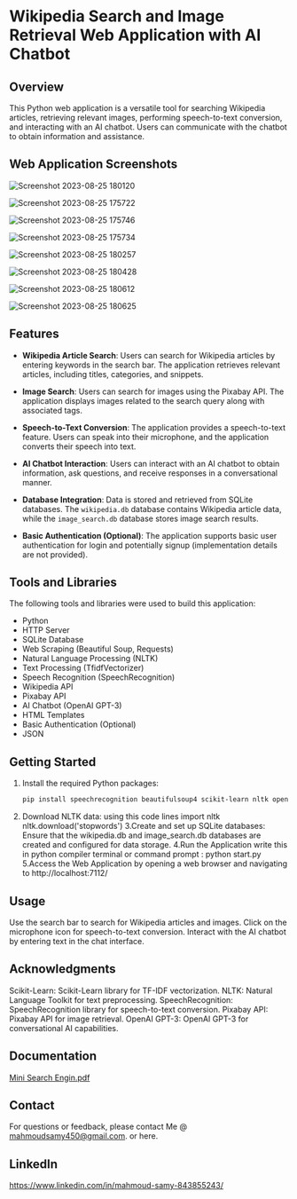 # Wikipedia Search and Image Retrieval Web Application with AI Chatbot

## Overview

This Python web application is a versatile tool for searching Wikipedia articles, retrieving relevant images, performing speech-to-text conversion, and interacting with an AI chatbot. Users can communicate with the chatbot to obtain information and assistance.

## Web Application Screenshots
![Screenshot 2023-08-25 180120](https://github.com/BlankName450/Mini-Search-Engine-Latest/assets/62857282/0f42c8d7-b9ac-41bf-9468-964236fdf747)

![Screenshot 2023-08-25 175722](https://github.com/BlankName450/Mini-Search-Engine-Latest/assets/62857282/6ce0a47c-6ee0-4dfc-8a9a-0157e9f5b61a)

![Screenshot 2023-08-25 175746](https://github.com/BlankName450/Mini-Search-Engine-Latest/assets/62857282/22b9aa10-18cf-461d-9135-219106f26e94)

![Screenshot 2023-08-25 175734](https://github.com/BlankName450/Mini-Search-Engine-Latest/assets/62857282/3c37a88d-5dac-4214-b1dc-46841b7def8a)

![Screenshot 2023-08-25 180257](https://github.com/BlankName450/Mini-Search-Engine-Latest/assets/62857282/95d7a6af-5de6-4f9c-aa7f-763b85236e32)

![Screenshot 2023-08-25 180428](https://github.com/BlankName450/Mini-Search-Engine-Latest/assets/62857282/c9ab08a1-551c-4425-a406-cb1620d22abb)

![Screenshot 2023-08-25 180612](https://github.com/BlankName450/Mini-Search-Engine-Latest/assets/62857282/74f4ad87-76ee-40a2-bf5e-160bd0121f44)

![Screenshot 2023-08-25 180625](https://github.com/BlankName450/Mini-Search-Engine-Latest/assets/62857282/e39b6f0d-011e-4034-9b77-5ad0ffaa9861)

## Features

- **Wikipedia Article Search**: Users can search for Wikipedia articles by entering keywords in the search bar. The application retrieves relevant articles, including titles, categories, and snippets.

- **Image Search**: Users can search for images using the Pixabay API. The application displays images related to the search query along with associated tags.

- **Speech-to-Text Conversion**: The application provides a speech-to-text feature. Users can speak into their microphone, and the application converts their speech into text.

- **AI Chatbot Interaction**: Users can interact with an AI chatbot to obtain information, ask questions, and receive responses in a conversational manner.

- **Database Integration**: Data is stored and retrieved from SQLite databases. The `wikipedia.db` database contains Wikipedia article data, while the `image_search.db` database stores image search results.

- **Basic Authentication (Optional)**: The application supports basic user authentication for login and potentially signup (implementation details are not provided).

## Tools and Libraries

The following tools and libraries were used to build this application:

- Python
- HTTP Server
- SQLite Database
- Web Scraping (Beautiful Soup, Requests)
- Natural Language Processing (NLTK)
- Text Processing (TfidfVectorizer)
- Speech Recognition (SpeechRecognition)
- Wikipedia API
- Pixabay API
- AI Chatbot (OpenAI GPT-3)
- HTML Templates
- Basic Authentication (Optional)
- JSON

## Getting Started

1. Install the required Python packages:

   ```bash
   pip install speechrecognition beautifulsoup4 scikit-learn nltk openai

2. Download NLTK data: using this code lines 
      import nltk
      nltk.download('stopwords')
3.Create and set up SQLite databases: Ensure that the wikipedia.db and image_search.db databases are created and configured for data storage.
4.Run the Application write this in python compiler terminal or command prompt :
                                                                                  python start.py
5.Access the Web Application by opening a web browser and navigating to http://localhost:7112/

## Usage
Use the search bar to search for Wikipedia articles and images.
Click on the microphone icon for speech-to-text conversion.
Interact with the AI chatbot by entering text in the chat interface.

## Acknowledgments
Scikit-Learn: Scikit-Learn library for TF-IDF vectorization.
NLTK: Natural Language Toolkit for text preprocessing.
SpeechRecognition: SpeechRecognition library for speech-to-text conversion.
Pixabay API: Pixabay API for image retrieval.
OpenAI GPT-3: OpenAI GPT-3 for conversational AI capabilities.

## Documentation
[Mini Search Engin.pdf](https://github.com/BlankName450/Mini-Search-Engine-Latest/files/12703054/Mini.Search.Engin.pdf)


## Contact
For questions or feedback, please contact Me @ mahmoudsamy450@gmail.com. or here. 

## LinkedIn
https://www.linkedin.com/in/mahmoud-samy-843855243/

                      
 
        
